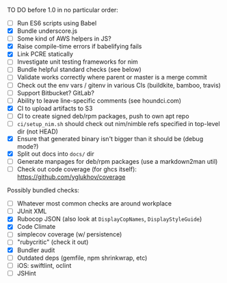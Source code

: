 
TO DO before 1.0 in no particular order:

- [ ] Run ES6 scripts using Babel
- [x] Bundle underscore.js
- [ ] Some kind of AWS helpers in JS?
- [x] Raise compile-time errors if babelifying fails
- [x] Link PCRE statically
- [ ] Investigate unit testing frameworks for nim
- [ ] Bundle helpful standard checks (see below)
- [ ] Validate works correctly where parent or master is a merge commit
- [ ] Check out the env vars / gitenv in various CIs (buildkite, bamboo, travis)
- [ ] Support Bitbucket? GitLab?
- [ ] Ability to leave line-specific comments (see houndci.com)
- [x] CI to upload artifacts to S3
- [ ] CI to create signed deb/rpm packages, push to own apt repo
- [ ] `ci/setup_nim.sh` should check out nim/nimble refs specified in top-level dir (not HEAD)
- [x] Ensure that generated binary isn't bigger than it should be (debug mode?)
- [x] Split out docs into `docs/` dir
- [ ] Generate manpages for deb/rpm packages (use a markdown2man util)
- [ ] Check out code coverage (for ghcs itself): https://github.com/yglukhov/coverage

Possibly bundled checks:
- [ ] Whatever most common checks are around workplace
- [ ] JUnit XML
- [x] Rubocop JSON (also look at `DisplayCopNames`, `DisplayStyleGuide`)
- [x] Code Climate
- [ ] simplecov coverage (w/ persistence)
- [ ] "rubycritic" (check it out)
- [x] Bundler audit
- [ ] Outdated deps (gemfile, npm shrinkwrap, etc)
- [ ] iOS: swiftlint, oclint
- [ ] JSHint
